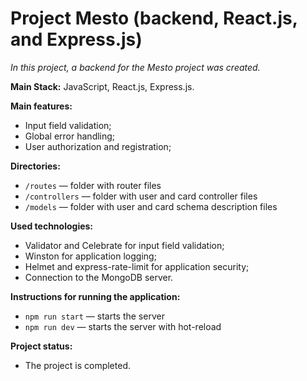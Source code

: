 # Project Mesto (backend, React.js, and Express.js)

_In this project, a backend for the Mesto project was created._

**Main Stack:** JavaScript, React.js, Express.js.

**Main features:**

- Input field validation;
- Global error handling;
- User authorization and registration;

**Directories:**

- `/routes` — folder with router files
- `/controllers` — folder with user and card controller files
- `/models` — folder with user and card schema description files

**Used technologies:**

- Validator and Celebrate for input field validation;
- Winston for application logging;
- Helmet and express-rate-limit for application security;
- Connection to the MongoDB server.

**Instructions for running the application:**

- `npm run start` — starts the server
- `npm run dev` — starts the server with hot-reload

**Project status:**

- The project is completed.
